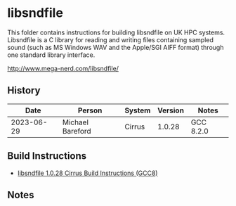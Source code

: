libsndfile
==========

This folder contains instructions for building libsndfile on UK HPC systems.
Libsndfile is a C library for reading and writing files containing sampled sound (such as MS Windows WAV and the Apple/SGI AIFF format) through one standard library interface.

http://www.mega-nerd.com/libsndfile/

History
-------

 Date | Person | System | Version | Notes
 ---- | ------ | ------ | ------- | -----
 2023-06-29 | Michael Bareford | Cirrus | 1.0.28 | GCC 8.2.0

Build Instructions
------------------

* [libsndfile 1.0.28 Cirrus Build Instructions (GCC8)](build_libsndfile_1.0.28_cirrus_gcc8.md)

Notes
-----

